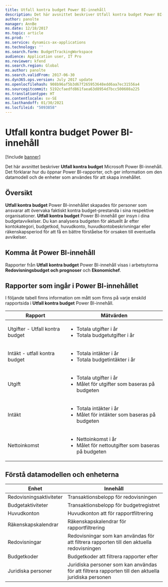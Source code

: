 ```yaml
---
title: Utfall kontra budget Power BI-innehåll
description: Det här avsnittet beskriver Utfall kontra budget Power BI-innehåll. Här förklaras hur du kommer åt rapporterna och ger information om datamodellen.
author: panolte
manager: AnnBe
ms.date: 12/18/2017
ms.topic: article
ms.prod: ''
ms.service: dynamics-ax-applications
ms.technology: ''
ms.search.form: BudgetTrackingWorkspace
audience: Application user, IT Pro
ms.reviewer: kfend
ms.search.region: Global
ms.author: panolte
ms.search.validFrom: 2017-06-30
ms.dyn365.ops.version: July 2017 update
ms.openlocfilehash: 908b96af5b3d67f265953648edd6aa7ec31556a4
ms.sourcegitcommit: 5192cfaedfd861faea63d8954d7bcc500608a225
ms.translationtype: HT
ms.contentlocale: sv-SE
ms.lasthandoff: 01/30/2021
ms.locfileid: "5093858"
---
```

# <a name="actual-vs-budget-power-bi-content"></a>Utfall kontra budget Power BI-innehåll

[!include [banner](../includes/banner.md)]

Det här avsnittet beskriver **Utfall kontra budget** Microsoft Power BI-innehåll. Det förklarar hur du öppnar Power BI-rapporter, och ger information om den datamodell och de enheter som användes för att skapa innehållet.

## <a name="overview"></a>Översikt

**Utfall kontra budget** Power BI-innehållet skapades för personer som ansvarar att övervaka faktiskt kontra budget-prestanda i sina respektive organisationer. **Utfall kontra budget** Power BI-innehåll ger insyn i dina budgetavvikelser. Du kan analysera budgeten för aktuellt år efter kontokategori, budgetkod, huvudkonto, huvudkontobeskrivningar eller räkenskapsperiod för att få en bättre förståelse för orsaken till eventuella avvikelser.

## <a name="accessing-the-power-bi-content"></a>Komma åt Power BI-innehåll
Rapporter från **Utfall kontra budget** Power BI-innehåll visas i arbetsytorna **Redovisningsbudget och prognoser** och **Ekonomichef**.

## <a name="reports-that-are-included-in-the-power-bi-content"></a>Rapporter som ingår i Power BI-innehållet
I följande tabell finns information om mått som finns på varje enskild rapportsida i **Utfall kontra budget** Power BI-innehåll.

| Rapport                      | Mätvärden                                                                             |
|-----------------------------|-------------------------------------------------------------------------------------|
| Utgifter - Utfall kontra budget | <ul><li>Totala utgifter i år</li><li>Totala budgetutgifter i år</li></ul>  |
| Intäkt - utfall kontra budget  | <ul><li>Totala intäkter i år</li><li>Totala budgetintäkter i år</li><ul>     |
| Utgift                     | <ul><li>Totala utgifter i år</li><li>Målet för utgifter som baseras på budgeten</li><ul> |
| Intäkt                     | <ul><li>Totala intäkter i år</li><li>Målet för intäkter som baseras på budgeten</li><ul>   |
| Nettoinkomst                  | <ul><li>Nettoinkomst i år</li><li>Målet för nettoutgifter som baseras på budgeten</li><ul>   |

## <a name="understanding-the-data-model-and-entities"></a>Förstå datamodellen och enheterna

| Enhet                    | Innehåll                                                                         |
|---------------------------|----------------------------------------------------------------------------------|
| Redovisningsaktiviteter | Transaktionsbelopp för redovisningen                                       |
| Budgetaktiviteter         | Transaktionsbelopp för budgetregistret                                      |
| Huvudkonton             | Huvudkonton att för rapportfiltrering                                               |
| Räkenskapskalendrar          | Räkenskapskalendrar för rapportfiltrering                                            |
| Redovisningar                   | Redovisningar som kan användas för att filtrera rapporten till den aktuella redovisningen              |
| Budgetkoder              | Budgetkoder att filtrera rapporter efter                                                |
| Juridiska personer            | Juridiska personer som kan användas för att filtrera rapporten till den aktuella juridiska personen |
